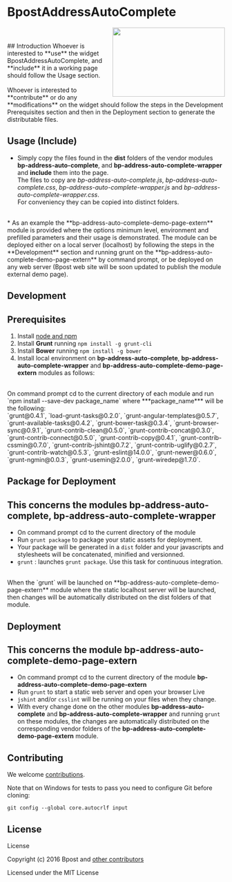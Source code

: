 BpostAddressAutoComplete
==================
<img align="right" height="160" width="260" src="https://github.com/bpost/AddressValidation-QuickAddressSearchBar/blob/master/bpAddressAutoComplete/asb.png">

 <br/>
 <br/>
## Introduction
Whoever is interested to **use** the widget BpostAddressAutoComplete, and **include** it in a working page should follow the Usage section. 
 <br/> <br/>
Whoever is interested to **contribute** or do any **modifications** on the widget should follow the steps in the Development Prerequisites section and then in the Deployment section to generate the distributable files. 


## Usage (Include)
* Simply copy the files found in the **dist** folders of the vendor modules
 **bp-address-auto-complete**, and **bp-address-auto-complete-wrapper**
 and **include** them into the page.
<br/> The files to copy are *bp-address-auto-complete.js*, *bp-address-auto-complete.css*, 
 *bp-address-auto-complete-wrapper.js* and *bp-address-auto-complete-wrapper.css*. 
<br/> For conveniency they can be copied into distinct folders. 
 <br/>
* As an example the **bp-address-auto-complete-demo-page-extern** module is provided where the options minimum level, environment and prefilled parameters and their usage is demonstrated. 
The module can be deployed either on a local server (localhost) by following the steps in the **Development** section and running grunt on the **bp-address-auto-complete-demo-page-extern**   by command prompt, or be deployed on any web server (Bpost web site will be soon updated to publish the module external demo page).


## Development
## Prerequisites
1. Install [node and npm](http://www.nodejs.org)
2. Install **Grunt** running `npm install -g grunt-cli` 
3. Install **Bower** running `npm install -g bower` 
4. Install local environment on **bp-address-auto-complete**, **bp-address-auto-complete-wrapper**
   and **bp-address-auto-complete-demo-page-extern** modules as follows: 
<br/>
  On command prompt cd to the current directory of each module and run `npm install --save-dev package_name`
    where ***package_name*** will be the following:
   <br/> 
 `grunt@0.4.1`, `load-grunt-tasks@0.2.0`, `grunt-angular-templates@0.5.7`, `grunt-available-tasks@0.4.2`, `grunt-bower-task@0.3.4`, `grunt-browser-sync@0.9.1`, `grunt-contrib-clean@0.5.0`, `grunt-contrib-concat@0.3.0`, `grunt-contrib-connect@0.5.0`, `grunt-contrib-copy@0.4.1`, `grunt-contrib-cssmin@0.7.0`, `grunt-contrib-jshint@0.7.2`, `grunt-contrib-uglify@0.2.7`, `grunt-contrib-watch@0.5.3`, `grunt-eslint@14.0.0`, `grunt-newer@0.6.0`, `grunt-ngmin@0.0.3`, `grunt-usemin@2.0.0`, `grunt-wiredep@1.7.0`. 
  
## Package for Deployment
## This concerns the modules bp-address-auto-complete, bp-address-auto-complete-wrapper
* On command prompt cd to the current directory of the module 
* Run `grunt package` to package your static assets for deployment.
* Your package will be generated in a `dist` folder and your javascripts and stylesheets will be concatenated, minified and versionned.
* `grunt` : launches `grunt package`. Use this task for continuous integration. 
<br/>
  When the `grunt` will be launched on **bp-address-auto-complete-demo-page-extern** module 
  where the static localhost server will be launched,
  then changes will be automatically distributed on the dist folders of that module.
  
## Deployment 
## This concerns the module bp-address-auto-complete-demo-page-extern
* On command prompt cd to the current directory of the module **bp-address-auto-complete-demo-page-extern**
* Run `grunt` to start a static web server and open your browser Live
* `jshint` and/or `csslint` will be running on your files when they change.
* With every change done on the other modules **bp-address-auto-complete** and **bp-address-auto-complete-wrapper** and running `grunt` on these modules,
  the changes are automatically distributed on the corresponding vendor folders of the **bp-address-auto-complete-demo-page-extern** module.
  
## Contributing

We welcome [contributions](https://github.com/bpost/AddressValidation-QuickAddressSearchBar/graphs/contributors).

Note that on Windows for tests to pass you need to configure Git before cloning:

```
git config --global core.autocrlf input
```

## License

License

Copyright (c) 2016 Bpost and [other contributors](https://github.com/bpost/AddressValidation-QuickAddressSearchBar/graphs/contributors)

Licensed under the MIT License
